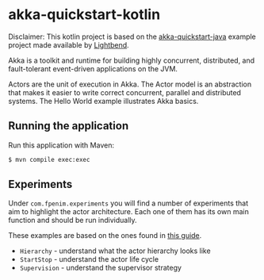# akka-quickstart-kotlin

Disclaimer: This kotlin project is based on the [akka-quickstart-java](https://developer.lightbend.com/guides/akka-quickstart-java/index.html) 
example project made available by [Lightbend](https://www.lightbend.com/).

Akka is a toolkit and runtime for building highly concurrent, distributed, and fault-tolerant event-driven applications 
on the JVM.

Actors are the unit of execution in Akka. The Actor model is an abstraction that makes it easier to write correct 
concurrent, parallel and distributed systems. The Hello World example illustrates Akka basics.

## Running the application

Run this application with Maven:
```bash
$ mvn compile exec:exec
```

## Experiments

Under `com.fpenim.experiments` you will find a number of experiments that aim to highlight the actor architecture. 
Each one of them has its own main function and should be run individually. 

These examples are based on the ones found in [this guide](https://doc.akka.io/docs/akka/current/typed/guide/tutorial_1.html).

- `Hierarchy` - understand what the actor hierarchy looks like
- `StartStop` - understand the actor life cycle
- `Supervision` - understand the supervisor strategy